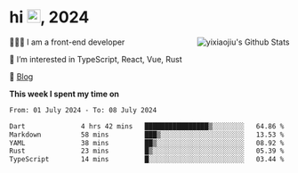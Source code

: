 <h1> hi <img src="https://raw.githubusercontent.com/blackcater/blackcater/main/images/Hi.gif" height="24" />, 2024 </h1>

<img align="right" src="https://bad-apple-github-readme.vercel.app/api?show_icons=true&hide_title=true&hide_rank=true&count_private=true&show_bg=1&username=yixiaojiu" alt="yixiaojiu's Github Stats"/>

🧑🏻‍💻 I am a front-end developer

👀 I’m interested in TypeScript, React, Vue, Rust

📝 [Blog](https://note.yixiaojiu.top)

**This week I spent my time on** 

<!--START_SECTION:waka-->

```txt
From: 01 July 2024 - To: 08 July 2024

Dart              4 hrs 42 mins   ████████████████▒░░░░░░░░   64.86 %
Markdown          58 mins         ███▒░░░░░░░░░░░░░░░░░░░░░   13.53 %
YAML              38 mins         ██▒░░░░░░░░░░░░░░░░░░░░░░   08.92 %
Rust              23 mins         █▒░░░░░░░░░░░░░░░░░░░░░░░   05.39 %
TypeScript        14 mins         █░░░░░░░░░░░░░░░░░░░░░░░░   03.44 %
```

<!--END_SECTION:waka-->
